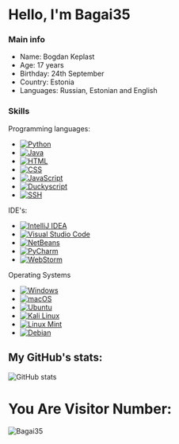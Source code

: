 # Hello, I'm Bagai35

### Main info
- Name: Bogdan Keplast
- Age: 17 years
- Birthday: 24th September
- Country: Estonia
- Languages: Russian, Estonian and English

### Skills
Programming languages:
- [![Python](https://img.shields.io/badge/python-191919?style=for-the-badge&logo=python&logoColor=ffdd54)](https://www.python.org/)
- [![Java](https://img.shields.io/static/v1?label=&message=Java&color=191919&style=for-the-badge&logo=Oracle&logoColor=FF6600)](https://www.java.com/en/)
- [![HTML](https://img.shields.io/badge/HTML-191919?style=for-the-badge&logo=html5&logoColor=E34F26)](https://www.w3.org/html/)
- [![CSS](https://img.shields.io/badge/CSS-191919?style=for-the-badge&logo=css3&logoColor=1572B6)](https://www.w3.org/Style/CSS/)
- [![JavaScript](https://img.shields.io/badge/JavaScript-191919?style=for-the-badge&logo=javascript&logoColor=F7DF1E)](https://developer.mozilla.org/en-US/docs/Web/JavaScript)
- [![Duckyscript](https://img.shields.io/badge/Duckyscript-191919?style=for-the-badge&logo=duckduckgo&logoColor=DE5833)](https://docs.hak5.org/hc/en-us/articles/360010555153-Ducky-Script-the-USB-Rubber-Ducky-language)
- [![SSH](https://img.shields.io/badge/SSH-191919?style=for-the-badge&logo=ssh&logoColor=FFFFFF)](https://en.wikipedia.org/wiki/Secure_Shell)

IDE's:
- [![IntelliJ IDEA](https://img.shields.io/badge/IntelliJ%20IDEA-191919?style=for-the-badge&logo=intellij-idea&logoColor=FF5722)](https://www.jetbrains.com/idea/)
- [![Visual Studio Code](https://img.shields.io/badge/Visual%20Studio%20Code-191919?style=for-the-badge&logo=visual-studio-code&logoColor=007ACC)](https://code.visualstudio.com/)
- [![NetBeans](https://img.shields.io/badge/NetBeans-191919?style=for-the-badge&logo=apache-netbeans-ide&logoColor=1B6AC6)](https://netbeans.apache.org/)
- [![PyCharm](https://img.shields.io/badge/PyCharm-191919?style=for-the-badge&logo=pycharm&logoColor=000000)](https://www.jetbrains.com/pycharm/)
- [![WebStorm](https://img.shields.io/badge/WebStorm-191919?style=for-the-badge&logo=webstorm&logoColor=000000)](https://www.jetbrains.com/webstorm/)

Operating Systems
- [![Windows](https://img.shields.io/badge/Windows-191919?style=for-the-badge&logo=windows&logoColor=0078D6)](https://www.microsoft.com/windows/)
- [![macOS](https://img.shields.io/badge/macOS-191919?style=for-the-badge&logo=apple&logoColor=000000)](https://www.apple.com/macos/)
- [![Ubuntu](https://img.shields.io/badge/Ubuntu-191919?style=for-the-badge&logo=ubuntu&logoColor=E95420)](https://ubuntu.com/)
- [![Kali Linux](https://img.shields.io/badge/Kali%20Linux-191919?style=for-the-badge&logo=kali-linux&logoColor=557C94)](https://www.kali.org/)
- [![Linux Mint](https://img.shields.io/badge/Linux%20Mint-191919?style=for-the-badge&logo=linux-mint&logoColor=87CF3E)](https://linuxmint.com/)
- [![Debian](https://img.shields.io/badge/Debian-191919?style=for-the-badge&logo=debian&logoColor=A81D33)](https://www.debian.org/)

## My GitHub's stats:
![GitHub stats](https://github-readme-stats.vercel.app/api?username=Bagai35&theme=synthwave&show_icons=true&title_color=00FF000)  

# You Are Visitor Number:
![Bagai35](https://moe-counter.glitch.me/get/@Bagai35?theme=gelbooru)
